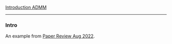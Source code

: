 [Introduction ADMM](Proximal%20Methods/Introduction%20ADMM.md)

---
### **Intro**
An example from [Paper Review Aug 2022](../MATH%20999%20Paper%20Reviews%20and%20Frontier%20Mathematics/References%20Aug%202022/Paper%20Review%20Aug%202022.md). 